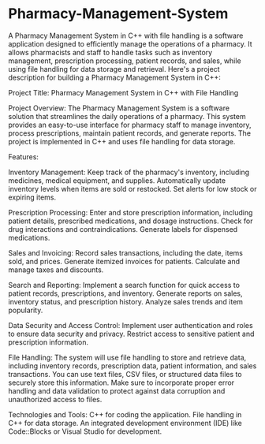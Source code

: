 # Pharmacy-Management-System

A Pharmacy Management System in C++ with file handling is a software application designed to efficiently manage the operations of a pharmacy. It allows pharmacists and staff to handle tasks such as inventory management, prescription processing, patient records, and sales, while using file handling for data storage and retrieval. Here's a project description for building a Pharmacy Management System in C++:

Project Title: Pharmacy Management System in C++ with File Handling

Project Overview:
The Pharmacy Management System is a software solution that streamlines the daily operations of a pharmacy. This system provides an easy-to-use interface for pharmacy staff to manage inventory, process prescriptions, maintain patient records, and generate reports. The project is implemented in C++ and uses file handling for data storage.

Features:

Inventory Management:
Keep track of the pharmacy's inventory, including medicines, medical equipment, and supplies.
Automatically update inventory levels when items are sold or restocked.
Set alerts for low stock or expiring items.

Prescription Processing:
Enter and store prescription information, including patient details, prescribed medications, and dosage instructions.
Check for drug interactions and contraindications.
Generate labels for dispensed medications.

Sales and Invoicing:
Record sales transactions, including the date, items sold, and prices.
Generate itemized invoices for patients.
Calculate and manage taxes and discounts.

Search and Reporting:
Implement a search function for quick access to patient records, prescriptions, and inventory.
Generate reports on sales, inventory status, and prescription history.
Analyze sales trends and item popularity.

Data Security and Access Control:
Implement user authentication and roles to ensure data security and privacy.
Restrict access to sensitive patient and prescription information.

File Handling:
The system will use file handling to store and retrieve data, including inventory records, prescription data, patient information, and sales transactions. You can use text files, CSV files, or structured data files to securely store this information. Make sure to incorporate proper error handling and data validation to protect against data corruption and unauthorized access to files.

Technologies and Tools:
C++ for coding the application.
File handling in C++ for data storage.
An integrated development environment (IDE) like Code::Blocks or Visual Studio for development.
